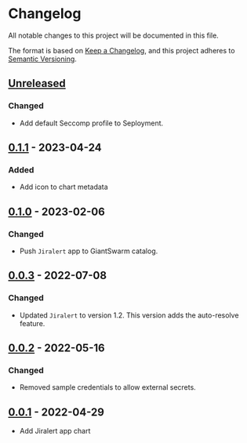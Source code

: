# Changelog

All notable changes to this project will be documented in this file.

The format is based on [Keep a Changelog](https://keepachangelog.com/en/1.0.0/),
and this project adheres to [Semantic Versioning](https://semver.org/spec/v2.0.0.html).

## [Unreleased]

### Changed

- Add default Seccomp profile to Seployment.

## [0.1.1] - 2023-04-24

### Added

- Add icon to chart metadata

## [0.1.0] - 2023-02-06

### Changed

- Push `Jiralert` app to GiantSwarm catalog.

## [0.0.3] - 2022-07-08

### Changed

- Updated `Jiralert` to version 1.2. This version adds the auto-resolve feature.

## [0.0.2] - 2022-05-16

### Changed

- Removed sample credentials to allow external secrets.

## [0.0.1] - 2022-04-29

- Add Jiralert app chart

[Unreleased]: https://github.com/giantswarm/jiralert-app/compare/v0.1.1...HEAD
[0.1.1]: https://github.com/giantswarm/jiralert-app/compare/v0.1.0...v0.1.1
[0.1.0]: https://github.com/giantswarm/jiralert-app/compare/v0.0.3...v0.1.0
[0.0.3]: https://github.com/giantswarm/jiralert-app/compare/v0.0.2...v0.0.3
[0.0.2]: https://github.com/giantswarm/jiralert-app/compare/v0.0.1...v0.0.2
[0.0.1]: https://github.com/giantswarm/jiralert-app/releases/tag/v0.0.1
